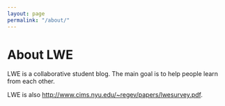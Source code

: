 ```yaml
---
layout: page
permalink: "/about/"
---
```

# About LWE
LWE is a collaborative student blog. The main goal is to help
people learn from each other.

LWE is also <http://www.cims.nyu.edu/~regev/papers/lwesurvey.pdf>.
